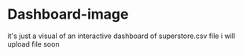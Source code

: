 # Dashboard-image

it's just  a visual of an interactive dashboard of superstore.csv file i will upload file soon 
